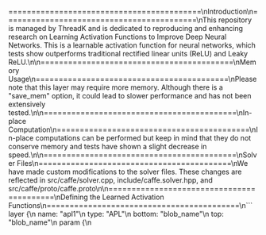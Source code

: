 ==========================================\nIntroduction\n==========================================\nThis repository is managed by ThreadK and is dedicated to reproducing and enhancing research on Learning Activation Functions to Improve Deep Neural Networks. This is a learnable activation function for neural networks, which tests show outperforms traditional rectified linear units (ReLU) and Leaky ReLU.\n\n==========================================\nMemory Usage\n==========================================\nPlease note that this layer may require more memory. Although there is a "save_mem" option, it could lead to slower performance and has not been extensively tested.\n\n==========================================\nIn-place Computation\n==========================================\nIn-place computations can be performed but keep in mind that they do not conserve memory and tests have shown a slight decrease in speed.\n\n==========================================\nSolver Files\n==========================================\nWe have made custom modifications to the solver files. These changes are reflected in src/caffe/solver.cpp, include/caffe.solver.hpp, and src/caffe/proto/caffe.proto\n\n==========================================\nDefining the Learned Activation Functions\n==========================================\n```
layer {\n  name: "apl1"\n  type: "APL"\n  bottom: "blob_name"\n  top: "blob_name"\n  param {\n   